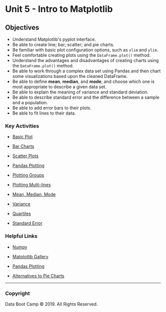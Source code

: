 # Unit 5 - Intro to Matplotlib

## Objectives

* Understand Matplotlib's pyplot interface.
* Be able to create line; bar; scatter; and pie charts.
* Be familiar with basic plot configuration options, such as `xlim` and `ylim`.
* Feel comfortable creating plots using the `DataFrame.plot()` method.
* Understand the advantages and disadvantages of creating charts using the `DataFrame.plot()` method.
* Be able to work through a complex data set using Pandas and then chart some visualizations based upon the cleaned DataFrame.
* Be able to define **mean**, **median**, and **mode**, and choose which one is most appropriate to describe a given data set.
* Be able to explain the meaning of variance and standard deviation.
* Be able to describe standard error and the difference between a sample and a population.
* Be able to add error bars to their plots.
* Be able to fit lines to their data.

### Key Activities

* [Basic Plot](1/Activities/02-Stu_NJTemp)

* [Bar Charts](1/Activities/08-Stu_PyBars)

* [Scatter Plots](1/Activities/12-Stu_ScatterPy)

* [Pandas Plotting](2/Activities/03-Stu_BattlingKings)

* [Plotting Groups](2/Activities/05-Stu_BikeTrippin)

* [Plotting Multi-lines](2/Activities/07-Ins_PandasMultiLine)

* [Mean, Median, Mode](3/Activities/01-Ins_Mean_Median_Mode)

* [Variance](3/Activities/02-Ins_Variance_and_Z_Score)

* [Quartiles](3/Activities/04-Stu_Quartiles_and_Outliers)

* [Standard Error](3/Activities/06-Stu_Standard_Error)

### Helpful Links

* [Numpy](http://www.numpy.org/)

* [Matplotlib Gallery](https://matplotlib.org/gallery.html)

* [Pandas Plotting](https://pandas.pydata.org/pandas-docs/stable/visualization.html)

* [Alternatives to Pie Charts](http://www.storytellingwithdata.com/blog/2014/06/alternatives-to-pies)

- - -

### Copyright

Data Boot Camp © 2019. All Rights Reserved.
